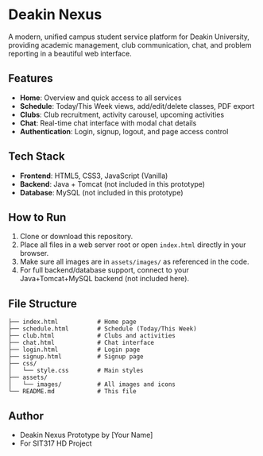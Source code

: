 # Deakin Nexus

A modern, unified campus student service platform for Deakin University, providing academic management, club communication, chat, and problem reporting in a beautiful web interface.

## Features
- **Home**: Overview and quick access to all services
- **Schedule**: Today/This Week views, add/edit/delete classes, PDF export
- **Clubs**: Club recruitment, activity carousel, upcoming activities
- **Chat**: Real-time chat interface with modal chat details
- **Authentication**: Login, signup, logout, and page access control

## Tech Stack
- **Frontend**: HTML5, CSS3, JavaScript (Vanilla)
- **Backend**: Java + Tomcat (not included in this prototype)
- **Database**: MySQL (not included in this prototype)

## How to Run
1. Clone or download this repository.
2. Place all files in a web server root or open `index.html` directly in your browser.
3. Make sure all images are in `assets/images/` as referenced in the code.
4. For full backend/database support, connect to your Java+Tomcat+MySQL backend (not included here).

## File Structure
```
├── index.html           # Home page
├── schedule.html        # Schedule (Today/This Week)
├── club.html            # Clubs and activities
├── chat.html            # Chat interface
├── login.html           # Login page
├── signup.html          # Signup page
├── css/
│   └── style.css        # Main styles
├── assets/
│   └── images/          # All images and icons
└── README.md            # This file
```

## Author
- Deakin Nexus Prototype by [Your Name]
- For SIT317 HD Project 